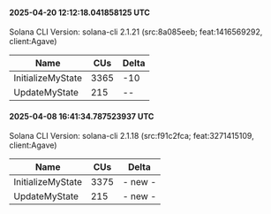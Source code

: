 #### 2025-04-20 12:12:18.041858125 UTC

Solana CLI Version: solana-cli 2.1.21 (src:8a085eeb; feat:1416569292, client:Agave)

| Name              | CUs  | Delta |
| ----------------- | ---- | ----- |
| InitializeMyState | 3365 | -10   |
| UpdateMyState     | 215  | --    |

#### 2025-04-08 16:41:34.787523937 UTC

Solana CLI Version: solana-cli 2.1.18 (src:f91c2fca; feat:3271415109, client:Agave)

| Name              | CUs  | Delta   |
| ----------------- | ---- | ------- |
| InitializeMyState | 3375 | - new - |
| UpdateMyState     | 215  | - new - |
